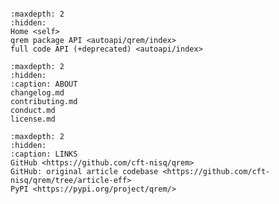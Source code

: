 ```{include} ../README.md
```

```{toctree}
:maxdepth: 2
:hidden:
Home <self>
qrem package API <autoapi/qrem/index>
full code API (+deprecated) <autoapi/index>
```

```{toctree}
:maxdepth: 2
:hidden:
:caption: ABOUT
changelog.md
contributing.md
conduct.md
license.md

```

```{toctree}
:maxdepth: 2
:hidden:
:caption: LINKS
GitHub <https://github.com/cft-nisq/qrem>
GitHub: original article codebase <https://github.com/cft-nisq/qrem/tree/article-eff>
PyPI <https://pypi.org/project/qrem/>
```
<!-- # Thumbnails gallery

```{nbgallery}
example.ipynb
``` -->
